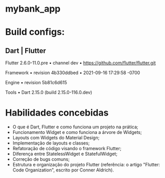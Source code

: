 # mybank_app

# Build configs:

## Dart | Flutter

Flutter 2.6.0-11.0.pre • channel dev • https://github.com/flutter/flutter.git

Framework • revision 4b330ddbed • 2021-09-16 17:29:58 -0700

Engine • revision 5b81c6d615

Tools • Dart 2.15.0 (build 2.15.0-116.0.dev)

# Habilidades concebidas
- O que é Dart, Flutter e como funciona um projeto na prática;
- Funcionamento Widget e como funciona a árvore de Widgets;
- Layouts com Widgets do Material Design;
- Implementação de layouts e classes;
- Refatoração de código visando o framework Flutter;
- Diferença entre StatelessWidget e StatefulWidget;
- Correção de bugs comuns;
- Estrutura e organização do projeto Flutter (referência: o artigo "Flutter: Code Organization", escrito por Conner Aldrich).
